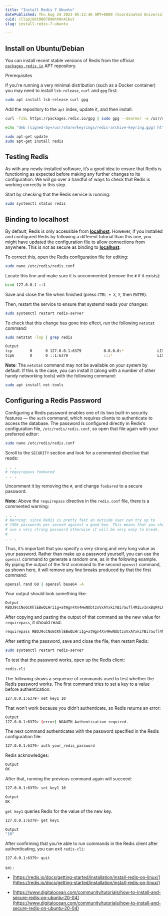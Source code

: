 ```yaml
---
title: "Install Redis 7 Ubuntu"
datePublished: Thu Aug 24 2023 05:12:46 GMT+0000 (Coordinated Universal Time)
cuid: cllopjk6t000709mhh0n41kut
slug: install-redis-7-ubuntu

---
```


## Install on Ubuntu/Debian

You can install recent stable versions of Redis from the official [`packages.redis.io`](http://packages.redis.io) APT repository.

Prerequisites

If you're running a very minimal distribution (such as a Docker container) you may need to install `lsb-release`, `curl` and `gpg` first:

```bash
sudo apt install lsb-release curl gpg
```

Add the repository to the `apt` index, update it, and then install:

```bash
curl -fsSL https://packages.redis.io/gpg | sudo gpg --dearmor -o /usr/share/keyrings/redis-archive-keyring.gpg

echo "deb [signed-by=/usr/share/keyrings/redis-archive-keyring.gpg] https://packages.redis.io/deb $(lsb_release -cs) main" | sudo tee /etc/apt/sources.list.d/redis.list

sudo apt-get update
sudo apt-get install redis
```

## Testing Redis

As with any newly-installed software, it’s a good idea to ensure that Redis is functioning as expected before making any further changes to its configuration. We will go over a handful of ways to check that Redis is working correctly in this step.

Start by checking that the Redis service is running:

```bash
sudo systemctl status redis
```

## Binding to localhost

By default, Redis is only accessible from [**localhost**](http://localhost). However, if you installed and configured Redis by following a different tutorial than this one, you might have updated the configuration file to allow connections from anywhere. This is not as secure as binding to [**localhost**](http://localhost).

To correct this, open the Redis configuration file for editing:

```bash
sudo nano /etc/redis/redis.conf
```

Locate this line and make sure it is uncommented (remove the `#` if it exists):

```bash
bind 127.0.0.1 ::1
```

Save and close the file when finished (press `CTRL + X`, `Y`, then `ENTER`).

Then, restart the service to ensure that systemd reads your changes:

```bash
sudo systemctl restart redis-server
```

To check that this change has gone into effect, run the following `netstat` command:

```bash
sudo netstat -lnp | grep redis
```

```bash
Output
tcp        0      0 127.0.0.1:6379          0.0.0.0:*               LISTEN      14222/redis-server  
tcp6       0      0 ::1:6379                :::*                    LISTEN      14222/redis-server  
```

**Note**: The `netstat` command may not be available on your system by default. If this is the case, you can install it (along with a number of other handy networking tools) with the following command:

```bash
sudo apt install net-tools
```

## Configuring a Redis Password

Configuring a Redis password enables one of its two built-in security features — the `auth` command, which requires clients to authenticate to access the database. The password is configured directly in Redis’s configuration file, `/etc/redis/redis.conf`, so open that file again with your preferred editor:

```bash
sudo nano /etc/redis/redis.conf
```

Scroll to the `SECURITY` section and look for a commented directive that reads:

```bash
. . .
# requirepass foobared
. . .
```

Uncomment it by removing the `#`, and change `foobared` to a secure password.

**Note:** Above the `requirepass` directive in the `redis.conf` file, there is a commented warning:

```bash
. . .
# Warning: since Redis is pretty fast an outside user can try up to
# 150k passwords per second against a good box. This means that you should
# use a very strong password otherwise it will be very easy to break.
#
. . .
```

Thus, it’s important that you specify a very strong and very long value as your password. Rather than make up a password yourself, you can use the `openssl` command to generate a random one, as in the following example. By piping the output of the first command to the second `openssl` command, as shown here, it will remove any line breaks produced by that the first command:

```bash
openssl rand 60 | openssl base64 -A
```

Your output should look something like:

```bash
Output
RBOJ9cCNoGCKhlEBwQLHri1g+atWgn4Xn4HwNUbtzoVxAYxkiYBi7aufl4MILv1nxBqR4L6NNzI0X6cE
```

After copying and pasting the output of that command as the new value for `requirepass`, it should read:

```bash
requirepass RBOJ9cCNoGCKhlEBwQLHri1g+atWgn4Xn4HwNUbtzoVxAYxkiYBi7aufl4MILv1nxBqR4L6NNzI0X6cE
```

After setting the password, save and close the file, then restart Redis:

```bash
sudo systemctl restart redis-server
```

To test that the password works, open up the Redis client:

```bash
redis-cli
```

The following shows a sequence of commands used to test whether the Redis password works. The first command tries to set a key to a value before authentication:

```bash
127.0.0.1:6379> set key1 10
```

That won’t work because you didn’t authenticate, so Redis returns an error:

```bash
Output
127.0.0.1:6379> (error) NOAUTH Authentication required.
```

The next command authenticates with the password specified in the Redis configuration file:

```bash
127.0.0.1:6379> auth your_redis_password
```

Redis acknowledges:

```bash
Output
OK
```

After that, running the previous command again will succeed:

```bash
127.0.0.1:6379> set key1 10
```

```bash
Output
OK
```

`get key1` queries Redis for the value of the new key.

```bash
127.0.0.1:6379> get key1
```

```bash
Output
"10"
```

After confirming that you’re able to run commands in the Redis client after authenticating, you can exit `redis-cli`:

```bash
127.0.0.1:6379> quit
```

src :

* [https://redis.io/docs/getting-started/installation/install-redis-on-linux/](https://redis.io/docs/getting-started/installation/install-redis-on-linux/)
    
* [https://www.digitalocean.com/community/tutorials/how-to-install-and-secure-redis-on-ubuntu-20-04](https://www.digitalocean.com/community/tutorials/how-to-install-and-secure-redis-on-ubuntu-20-04)